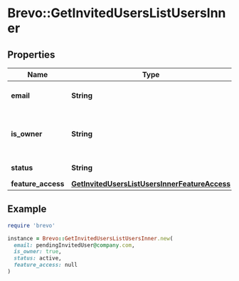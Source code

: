 # Brevo::GetInvitedUsersListUsersInner

## Properties

| Name | Type | Description | Notes |
| ---- | ---- | ----------- | ----- |
| **email** | **String** | Email address of the user. |  |
| **is_owner** | **String** | Flag for indicating is user owner of the organization. |  |
| **status** | **String** | Status of the invited user. |  |
| **feature_access** | [**GetInvitedUsersListUsersInnerFeatureAccess**](GetInvitedUsersListUsersInnerFeatureAccess.md) |  |  |

## Example

```ruby
require 'brevo'

instance = Brevo::GetInvitedUsersListUsersInner.new(
  email: pendingInvitedUser@company.com,
  is_owner: true,
  status: active,
  feature_access: null
)
```

